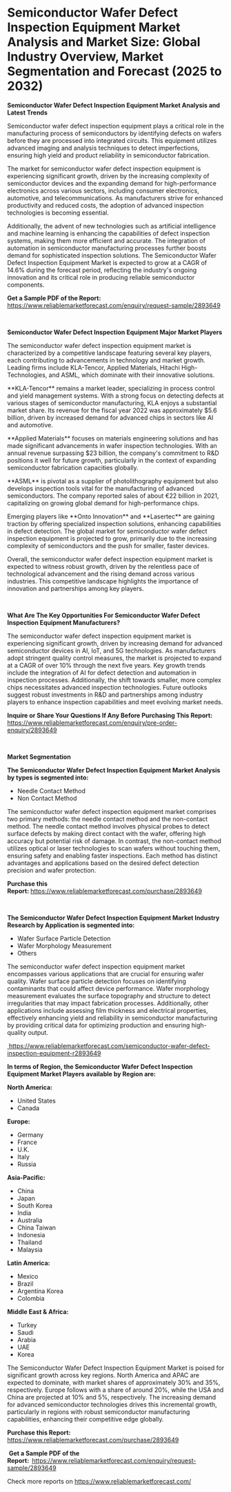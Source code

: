 <p><h1>Semiconductor Wafer Defect Inspection Equipment Market Analysis and Market Size: Global Industry Overview, Market Segmentation and Forecast (2025 to 2032)</h1></p><p><strong>Semiconductor Wafer Defect Inspection Equipment Market Analysis and Latest Trends</strong></p>
<p><p>Semiconductor wafer defect inspection equipment plays a critical role in the manufacturing process of semiconductors by identifying defects on wafers before they are processed into integrated circuits. This equipment utilizes advanced imaging and analysis techniques to detect imperfections, ensuring high yield and product reliability in semiconductor fabrication. </p><p>The market for semiconductor wafer defect inspection equipment is experiencing significant growth, driven by the increasing complexity of semiconductor devices and the expanding demand for high-performance electronics across various sectors, including consumer electronics, automotive, and telecommunications. As manufacturers strive for enhanced productivity and reduced costs, the adoption of advanced inspection technologies is becoming essential.</p><p>Additionally, the advent of new technologies such as artificial intelligence and machine learning is enhancing the capabilities of defect inspection systems, making them more efficient and accurate. The integration of automation in semiconductor manufacturing processes further boosts demand for sophisticated inspection solutions. The Semiconductor Wafer Defect Inspection Equipment Market is expected to grow at a CAGR of 14.6% during the forecast period, reflecting the industry's ongoing innovation and its critical role in producing reliable semiconductor components.</p></p>
<p><strong>Get a Sample PDF of the Report:&nbsp;</strong> <a href="https://www.reliablemarketforecast.com/enquiry/request-sample/2893649?utm_campaign=3310&utm_medium=2&utm_source=Github&utm_content=ia&utm_term=15032025&utm_id=semiconductor-wafer-defect-inspection-equipment">https://www.reliablemarketforecast.com/enquiry/request-sample/2893649</a></p>
<p>&nbsp;</p>
<p><strong>Semiconductor Wafer Defect Inspection Equipment Major Market Players</strong></p>
<p><p>The semiconductor wafer defect inspection equipment market is characterized by a competitive landscape featuring several key players, each contributing to advancements in technology and market growth. Leading firms include KLA-Tencor, Applied Materials, Hitachi High-Technologies, and ASML, which dominate with their innovative solutions. </p><p>**KLA-Tencor** remains a market leader, specializing in process control and yield management systems. With a strong focus on detecting defects at various stages of semiconductor manufacturing, KLA enjoys a substantial market share. Its revenue for the fiscal year 2022 was approximately $5.6 billion, driven by increased demand for advanced chips in sectors like AI and automotive.</p><p>**Applied Materials** focuses on materials engineering solutions and has made significant advancements in wafer inspection technologies. With an annual revenue surpassing $23 billion, the company's commitment to R&D positions it well for future growth, particularly in the context of expanding semiconductor fabrication capacities globally.</p><p>**ASML** is pivotal as a supplier of photolithography equipment but also develops inspection tools vital for the manufacturing of advanced semiconductors. The company reported sales of about €22 billion in 2021, capitalizing on growing global demand for high-performance chips.</p><p>Emerging players like **Onto Innovation** and **Lasertec** are gaining traction by offering specialized inspection solutions, enhancing capabilities in defect detection. The global market for semiconductor wafer defect inspection equipment is projected to grow, primarily due to the increasing complexity of semiconductors and the push for smaller, faster devices.</p><p>Overall, the semiconductor wafer defect inspection equipment market is expected to witness robust growth, driven by the relentless pace of technological advancement and the rising demand across various industries. This competitive landscape highlights the importance of innovation and partnerships among key players.</p></p>
<p>&nbsp;</p>
<p><strong>What Are The Key Opportunities For Semiconductor Wafer Defect Inspection Equipment Manufacturers?</strong></p>
<p><p>The semiconductor wafer defect inspection equipment market is experiencing significant growth, driven by increasing demand for advanced semiconductor devices in AI, IoT, and 5G technologies. As manufacturers adopt stringent quality control measures, the market is projected to expand at a CAGR of over 10% through the next five years. Key growth trends include the integration of AI for defect detection and automation in inspection processes. Additionally, the shift towards smaller, more complex chips necessitates advanced inspection technologies. Future outlooks suggest robust investments in R&D and partnerships among industry players to enhance inspection capabilities and meet evolving market needs.</p></p>
<p><strong>Inquire or Share Your Questions If Any Before Purchasing This Report:</strong> <a href="https://www.reliablemarketforecast.com/enquiry/pre-order-enquiry/2893649?utm_campaign=3310&utm_medium=2&utm_source=Github&utm_content=ia&utm_term=15032025&utm_id=semiconductor-wafer-defect-inspection-equipment">https://www.reliablemarketforecast.com/enquiry/pre-order-enquiry/2893649</a></p>
<p>&nbsp;</p>
<p><strong>Market Segmentation</strong></p>
<p><strong>The Semiconductor Wafer Defect Inspection Equipment Market Analysis by types is segmented into:</strong></p>
<p><ul><li>Needle Contact Method</li><li>Non Contact Method</li></ul></p>
<p><p>The semiconductor wafer defect inspection equipment market comprises two primary methods: the needle contact method and the non-contact method. The needle contact method involves physical probes to detect surface defects by making direct contact with the wafer, offering high accuracy but potential risk of damage. In contrast, the non-contact method utilizes optical or laser technologies to scan wafers without touching them, ensuring safety and enabling faster inspections. Each method has distinct advantages and applications based on the desired defect detection precision and wafer protection.</p></p>
<p><strong>Purchase this Report:&nbsp;</strong><a href="https://www.reliablemarketforecast.com/purchase/2893649?utm_campaign=3310&utm_medium=2&utm_source=Github&utm_content=ia&utm_term=15032025&utm_id=semiconductor-wafer-defect-inspection-equipment">https://www.reliablemarketforecast.com/purchase/2893649</a></p>
<p>&nbsp;</p>
<p><strong>The Semiconductor Wafer Defect Inspection Equipment Market Industry Research by Application is segmented into:</strong></p>
<p><ul><li>Wafer Surface Particle Detection</li><li>Wafer Morphology Measurement</li><li>Others</li></ul></p>
<p><p>The semiconductor wafer defect inspection equipment market encompasses various applications that are crucial for ensuring wafer quality. Wafer surface particle detection focuses on identifying contaminants that could affect device performance. Wafer morphology measurement evaluates the surface topography and structure to detect irregularities that may impact fabrication processes. Additionally, other applications include assessing film thickness and electrical properties, effectively enhancing yield and reliability in semiconductor manufacturing by providing critical data for optimizing production and ensuring high-quality output.</p></p>
<p><a href="https://www.reliablemarketforecast.com/semiconductor-wafer-defect-inspection-equipment-r2893649?utm_campaign=3310&utm_medium=2&utm_source=Github&utm_content=ia&utm_term=15032025&utm_id=semiconductor-wafer-defect-inspection-equipment">&nbsp;https://www.reliablemarketforecast.com/semiconductor-wafer-defect-inspection-equipment-r2893649</a></p>
<p><strong>In terms of Region, the Semiconductor Wafer Defect Inspection Equipment Market Players available by Region are:</strong></p>
<p>
    <p> <strong> North America: </strong>
        <ul>
            <li>United States</li>
            <li>Canada</li>
        </ul>
        </p> 
    <p> <strong> Europe: </strong>
        <ul>
            <li>Germany</li>
            <li>France</li>
            <li>U.K.</li>
            <li>Italy</li>
            <li>Russia</li>
        </ul>
        </p> 
    <p> <strong> Asia-Pacific: </strong>
        <ul>
            <li>China</li>
            <li>Japan</li>
            <li>South Korea</li>
            <li>India</li>
            <li>Australia</li>
            <li>China Taiwan</li>
            <li>Indonesia</li>
            <li>Thailand</li>
            <li>Malaysia</li>
        </ul>
        </p> 
    <p> <strong> Latin America: </strong>
        <ul>
            <li>Mexico</li>
            <li>Brazil</li>
            <li>Argentina Korea</li>
            <li>Colombia</li>
        </ul>
        </p> 
    <p> <strong> Middle East & Africa: </strong>
        <ul>
            <li>Turkey</li>
            <li>Saudi</li>
            <li>Arabia</li>
            <li>UAE</li>
            <li>Korea</li>
        </ul>
    </p>
    </p>
<p><p>The Semiconductor Wafer Defect Inspection Equipment Market is poised for significant growth across key regions. North America and APAC are expected to dominate, with market shares of approximately 30% and 35%, respectively. Europe follows with a share of around 20%, while the USA and China are projected at 10% and 5%, respectively. The increasing demand for advanced semiconductor technologies drives this incremental growth, particularly in regions with robust semiconductor manufacturing capabilities, enhancing their competitive edge globally.</p></p>
<p><strong>Purchase this Report: </strong><a href="https://www.reliablemarketforecast.com/purchase/2893649?utm_campaign=3310&utm_medium=2&utm_source=Github&utm_content=ia&utm_term=15032025&utm_id=semiconductor-wafer-defect-inspection-equipment">https://www.reliablemarketforecast.com/purchase/2893649</a></p>
<p>&nbsp;<strong>Get a Sample PDF of the Report:&nbsp;&nbsp;</strong><a href="https://www.reliablemarketforecast.com/enquiry/request-sample/2893649?utm_campaign=3310&utm_medium=2&utm_source=Github&utm_content=ia&utm_term=15032025&utm_id=semiconductor-wafer-defect-inspection-equipment">https://www.reliablemarketforecast.com/enquiry/request-sample/2893649</a></p>
<p><strong></strong></p>
<p>Check more reports on <a href="https://www.reliablemarketforecast.com/?utm_campaign=3310&utm_medium=2&utm_source=Github&utm_content=ia&utm_term=15032025&utm_id=semiconductor-wafer-defect-inspection-equipment">https://www.reliablemarketforecast.com/</a></p>